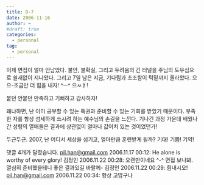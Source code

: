 ```yaml
---
title: D-7
date: 2006-11-16
author: ~
#draft: true
categories:
  - personal
tag:
  - personal
---
```




이제 면접이 얼마 안남았다.
불안, 불확실, 그리고 두려움의 긴 터널을 주님의 도우심으로 쉴새없이 지나왔다. 그리고 7일 남은 지금, 기다림과 초조함이 턱밑까지 올라왔다. 으으-조금만 더 힘을 내자! ^ㅡ^ 으ㅆㅑ!

붙던 안붙던 
만족하고 
기뻐하고 
감사하자! 

왜냐하면, 난 이미 공부할 수 있는 특권과 준비할 수 있는 기회를 받았기 때문이다. 부족한 자를 항상 섬세하게 쓰시려 하는 예수님의 손길을 느낀다. 기나긴 과정 가운데 배웠나간 성령의 열매들은 결과에 상관없이 얼마나 값어치 있는 것이었던가!

두근두근. 
2007, 난 어디서 세상을 섬기고, 얼마만큼 훈련받게 될까? 
기대! 기쁨! 기약!



 댓글  4개가 달렸습니다.
pil.han@gmail.com 2006.11.17 00:12: 
He alone is worthy of every glory!
김정인 2006.11.22 00:28: 
오랜만이네요 ^-^ 면접 보나봐. 열심히 준비했을테니 좋은 결과있길 바랄께-
김정인 2006.11.22 00:29: 
힘내시오!
pil.han@gmail.com 2006.11.22 00:34: 
항상 고맙구나




